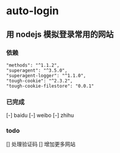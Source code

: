 # auto-login

## 用 nodejs 模拟登录常用的网站

### 依赖

```
"methods": "^1.1.2",
"superagent": "^3.5.0",
"superagent-logger": "^1.1.0",
"tough-cookie": "^2.3.2",
"tough-cookie-filestore": "0.0.1"
```

### 已完成

[-] baidu
[-] weibo
[-] zhihu


### todo 

[] 处理验证码
[] 增加更多网站
